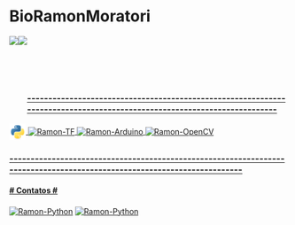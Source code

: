 <div>
 <h1 align=left>BioRamonMoratori</h1>
 <a href="https://github.com/bioramonmoratori">
 <img align=left height="140em" src="https://github-readme-stats.vercel.app/api?username=bioramonmoratori&show_icons=true&theme=blue-green&include_all_commits=true&count_private=true"/>
 <img align=left height="140em" src="https://github-readme-stats.vercel.app/api/top-langs/?username=bioramonmoratori&layout=compact&langs_count=7&theme=blue-green"/>
</div>

##  
  
<div style="display: inline_block"><br>
  <br/>
  <br/>
  <br/>
  <h3>------------------------------------------------------------------------------------------------------------------------</h3>
  <img align="center" alt="Ramon-Python" height="30" width="30" src="https://raw.githubusercontent.com/devicons/devicon/master/icons/python/python-original.svg">
  <img align="center" alt="Ramon-TF" height="30" width="30" src="https://symbols.getvecta.com/stencil_97/43_tensorflow-icon.f7092db2bd.svg">
  <img align="center" alt="Ramon-Arduino" height="30" width="30" src="https://icon-icons.com/downloadimage.php?id=20911&root=159/PNG/256/&file=arduino_22429.png">
  <img align="center" alt="Ramon-OpenCV" height="30" width="30" src="https://icon-icons.com/downloadimage.php?id=170887&root=2699/PNG/512/&file=opencv_logo_icon_170887.png">
  <h3>------------------------------------------------------------------------------------------------------------------------</h3>
</div>

<div>
 <h4># Contatos #</h4>
 <a href="https://instagram.com/ramonmoratori" target="_blank"><img align="center" alt="Ramon-Python" height="40" width="40" src="https://lh3.googleusercontent.com/An8g_k9zULN6ND6CR_ICxmWwOJmPt4bKm3EKosYM94PDsNrgbg77n4Pm_snRL3-39k8sPVs3vb2rOxXqjmWBEjnAbdV21YM4pVxU_SZs3YdUU-A5aS5luoEBtZbVVnSjw1FcuARBHRKKbyCeZf9Ciug4KbAmOlIksvEj_E7rHGqxbrczpkLQA12Suzlnh40UOaF8Vj413e5yVe-XDKT4CTGMolyrV4ImWgEgMgdhK-_UH_2_aG1GGkcYB22nAoTa49aZl54PhPiZd-oK1sJ48OBCXAsBI6WkHP135_3o9EDxdCAtUD8cyK3BQP-fgegJk3dvtge9bJy8SqHkOu27BKRzQdoijgGxhv6Hq9dR90DQSxQgJvcucNaW3353q_WoooWtIkVZW5HsVp8zTX3Tj39Ohuj5x9KmDXw2rdVLhpX2LmgLzna3VDpVJvm4ICBlRJXJpG1qyCOuKr0IshoyXOStKwc-zwQtlDVdWkW83enYtuYwtuXfwvzXP-tiR455h-VJ_jWF71OC_hmW-E9iJAD6xhZcBFArmcpVI16MojnJaVS0We65gXul9GCOjLsXJpVhxK46slV8isbZAIMfeOYs-K9DWvuCTaZ5ltI-kdkDgW7-L8rrOyzgt-OvVuqTCXAyc_vD90f1cJYkHYZkwKsB63OL7lD88JIHlpW6RNRDB4YV6xIYbzG9gnSVi9MFvKyL1Hh6vKYG5GIQCoW4a_A=s512-no?authuser=0"></a>
 <a href="mailto:ramon.moratori@estudante.ufjf.br" target="_blank"><img align="center" alt="Ramon-Python" height="50" width="50" src="https://lh3.googleusercontent.com/18uGKkzx31aXOzGThsxc4iqT-RtKnAeGEmNpiKlVZgxV20X_lB-ktEjlATMEOstxG68CDprpy0OoLy1GPVaElc5HYroxJbNBCJ2MLEv0EZDmAARS2XhJ8hoHAZZWHLGyOVANeNUOZoBSApSZb1W3dQwbMLopoyaO-WWwgYpoaXhPq4dyLCc1fif2xKiAF1M9z2ryTxCyXsvRR1C6Z1FHNVuUe5dXE9t-Al_Tt-1S-lUtOozdb0Xyj1JlVxPlVIpkMdEKBhxAYvuPg3-IANDpX0AhH2Yy-T1b6fWulqsveib9e9YSiDUrSGIx-nrPAQCimOu7cYfICBSydSWgWdlZk2cLXEl3yByNaaMQAOrgqlQiQr2qL3Pbmy1TEGJxCZmuLZ2Rv4HkrzotsvmP_AdWxs_qSp8WgB4M3RHwHbOWWK223b-mvRPPM4OCRX_YDssWMJffxpSLjWkQQStozreB3LYL-WqxfbtIC1OTJ1AHEKnDThjP-1Vom5iGgZrOEeUUbvgDrpnhqCYKnPQEplmDMnyEXhnw7XVzoOQ5GXFxtVG9ITAcy-VpuatQ4jYl5hHsoVfvlZQQuCt4waL_z5WOMe8B3LApt_8fDUPPY9tegornBBrzfm6LW6C-a6Uz0A6A75JYfPq3s3azNIBwtoAYr5HJi6uN0-GaHt57vmPqCMDLsMPVO-coQlMDDsJEq1zgpBD-EUIPMutwZMJO0Um5yH8=w514-h512-no?authuser=0"></a>
</div>

 
 
 
